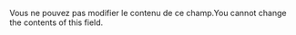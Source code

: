 <span data-ttu-id="67583-101">Vous ne pouvez pas modifier le contenu de ce champ.</span><span class="sxs-lookup"><span data-stu-id="67583-101">You cannot change the contents of this field.</span></span>
